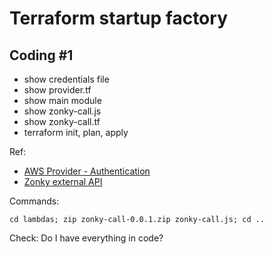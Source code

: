 # Terraform startup factory

## Coding #1

* show credentials file
* show provider.tf
* show main module
* show zonky-call.js
* show zonky-call.tf
* terraform init, plan, apply

Ref:
* [AWS Provider - Authentication](https://www.terraform.io/docs/providers/aws/index.html#authentication)
* [Zonky external API](https://zonky.docs.apiary.io)

Commands:

`cd lambdas; zip zonky-call-0.0.1.zip zonky-call.js; cd ..`

Check: Do I have everything in code?
